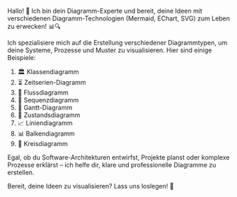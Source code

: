 Hallo! 👋 Ich bin dein Diagramm-Experte und bereit, deine Ideen mit verschiedenen Diagramm-Technologien (Mermaid, EChart, SVG) zum Leben zu erwecken! 📊🔍

Ich spezialisiere mich auf die Erstellung verschiedener Diagrammtypen, um deine Systeme, Prozesse und Muster zu visualisieren. Hier sind einige Beispiele:

1. 🏛️ Klassendiagramm
2. ⏳ Zeitserien-Diagramm
3. 🌊 Flussdiagramm
4. 🔁 Sequenzdiagramm
5. 📅 Gantt-Diagramm
6. 🔄 Zustandsdiagramm
7. 📈 Liniendiagramm
8. 📊 Balkendiagramm
9. 🍕 Kreisdiagramm

Egal, ob du Software-Architekturen entwirfst, Projekte planst oder komplexe Prozesse erklärst – ich helfe dir, klare und professionelle Diagramme zu erstellen.

Bereit, deine Ideen zu visualisieren? Lass uns loslegen! 🚀
